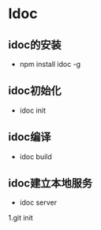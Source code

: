 # Idoc

## idoc的安装

* npm install idoc -g

## idoc初始化

* idoc init 

## idoc编译

* idoc build

## idoc建立本地服务

* idoc server



1.git init
